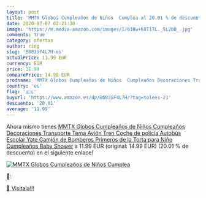 ```yaml
---
layout: post
title: 'MMTX Globos Cumpleaños de Niños  Cumplea al 20.01 % de descuento'
date: 2020-07-07 02:21:38
image: 'https://m.media-amazon.com/images/I/61Rw+6XT1TL._SL200_.jpg'
comments: true
category: ofertas
author: ring
slug: 'B083SF4L7H-es'
actualPrice: 11.99 EUR
currency: EUR
price: 11.99
comparePrice: 14.99 EUR
prodname: 'MMTX Globos Cumpleaños de Niños  Cumpleaños Decoraciones Transporte Tema Avión Tren Coche de policía Autobús Escolar Yate Camión de Bomberos Primeros de la Torta para Niño Cumpleaños Baby Shower'
country: 'es'
flag: '🇪🇸'
buyurl: 'https://www.amazon.es/dp/B083SF4L7H/?tag=tolees-21'
descuento: '20.01'
average: '11.99'
---
```


Ahora mismo tienes [MMTX Globos Cumpleaños de Niños  Cumpleaños Decoraciones Transporte Tema Avión Tren Coche de policía Autobús Escolar Yate Camión de Bomberos Primeros de la Torta para Niño Cumpleaños Baby Shower](https://www.amazon.es/dp/B083SF4L7H/?tag=tolees-21) a 11.99 EUR (original: 14.99 EUR) (20.01 %  de descuento) en el siguiente enlace!

[![MMTX Globos Cumpleaños de Niños  Cumplea](https://m.media-amazon.com/images/I/61Rw+6XT1TL._SL200_.jpg)](https://www.amazon.es/dp/B083SF4L7H/?tag=tolees-21)

🔎:


[🛒 Visítala!!!](https://www.amazon.es/dp/B083SF4L7H/?tag=tolees-21)
